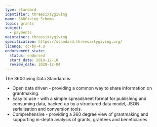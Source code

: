 ```yaml
---
type: standard
identifier: threesixtygiving
name: 360Giving Schema
topic: grants
subject:
  - payments
maintainer: threesixtygiving
specification: https://standard.threesixtygiving.org/
licence: cc-by-4.0
endorsement_state:
  status: endorsed
  start_date: 2018-12-10
  review_date: 2020-12-04
---
```

The 360Giving Data Standard is:

- Open data driven - providing a common way to share information on grantmaking.
- Easy to use - with a simple spreadsheet format for publishing and consuming data, backed up by a structured data model, JSON serialisation and conversion tools.
- Comprehensive - providing a 360 degree view of grantmaking and supporting in-depth analysis of grants, grantees and beneficiaries.
